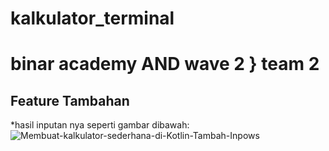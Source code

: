# kalkulator_terminal
binar academy AND wave 2 } team 2 
==
Feature Tambahan
--
*hasil inputan nya seperti gambar dibawah:
![Membuat-kalkulator-sederhana-di-Kotlin-Tambah-Inpows](https://user-images.githubusercontent.com/72025965/156608490-59b0ae2f-7a3c-4d33-bdb4-445e34ae59b8.jpg)
